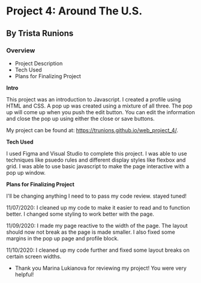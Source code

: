 # Project 4: Around The U.S.
## By Trista Runions

### Overview
* Project Description
* Tech Used
* Plans for Finalizing Project

**Intro**

This project was an introduction to Javascript. I created a profile using HTML and CSS. A pop up was created using a mixture of all three. The pop up will come up when you push the edit button. You can edit the information and close the pop up using either the close or save buttons.  

My project can be found at: https://trunions.github.io/web_project_4/.

**Tech Used**

 I used Figma and Visual Studio to complete this project. I was able to use techniques like psuedo rules and different display styles like flexbox and grid. I was able to use basic javascript to make the page interactive with a pop up window. 

**Plans for Finalizing Project**

 I'll be changing anything I need to to pass my code review. stayed tuned! 

 11/07/2020: I cleaned up my code to make it easier to read and to function better. I changed some styling to work better with the page. 

 11/09/2020: I made my page reactive to the width of the page. The layout should now not break as the page is made smaller. I also fixed some margins in the pop up page and profile block. 

 11/10/2020: I cleaned up my code further and fixed some layout breaks on certain screen widths. 


* Thank you Marina Lukianova for reviewing my project! You were very helpful! 
